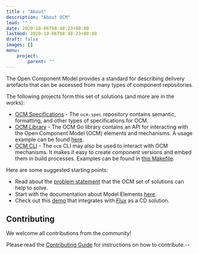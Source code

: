 ```yaml
---
title : "About"
description: "About OCM"
lead: ""
date: 2020-10-06T08:48:23+00:00
lastmod: 2020-10-06T08:48:23+00:00
draft: false
images: []
menu:
    project:
        parent: ""
---
```


The Open Component Model provides a standard for describing delivery artefacts that can be accessed from many types of component repositories.

The following projects form this set of solutions (and more are in the works):
- [OCM Specifications](https://github.com/open-component-model/ocm-spec/tree/main/doc/specification) - The `ocm-spec` repository contains semantic, formatting, and other types of specifications for OCM.
- [OCM Library](https://github.com/open-component-model/ocm#ocm-library) - The OCM Go library contains an API for interacting with the Open Component Model (OCM) elements and mechanisms. A usage example can be found [here](https://github.com/open-component-model/ocm/tree/main/examples/lib).
- [OCM CLI](https://github.com/open-component-model/ocm#ocm-cli) - The `ocm` CLI may also be used to interact with OCM mechanisms. It makes it easy to create component versions and embed them in build processes. Examples can be found in [this Makefile](https://github.com/open-component-model/ocm/blob/main/examples/make/Makefile).

Here are some suggested starting points:
- Read about the [problem statement](https://github.com/open-component-model/ocm-spec/tree/main/doc/introduction) that the OCM set of solutions can help to solve.
- Start with the documentation about Model Elements [here](https://github.com/open-component-model/ocm-spec/tree/main/doc/specification/elements).
- Check out this [demo](https://github.com/open-component-model/demo) that integrates with [Flux](https://github.com/fluxcd/flux2) as a CD solution.

## Contributing

We welcome all contributions from the community!

Please read the [Contributing Guide](https://github.com/open-component-model/community/tree/main/CONTRIBUTING.md) for instructions on how to contribute.--
